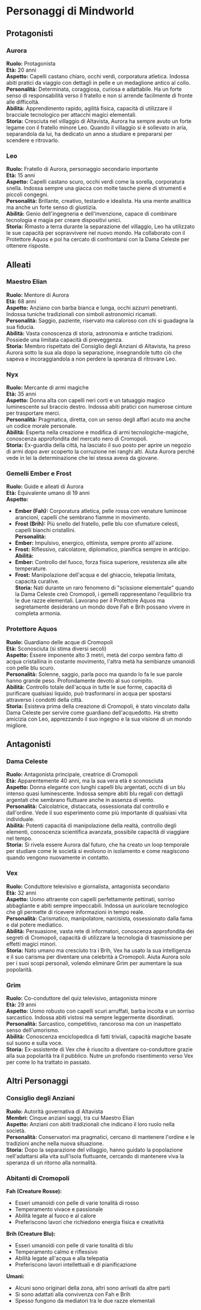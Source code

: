 # Personaggi di Mindworld

## Protagonisti

### Aurora
**Ruolo:** Protagonista  
**Età:** 20 anni  
**Aspetto:** Capelli castano chiaro, occhi verdi, corporatura atletica. Indossa abiti pratici da viaggio con dettagli in pelle e un medaglione antico al collo.  
**Personalità:** Determinata, coraggiosa, curiosa e adattabile. Ha un forte senso di responsabilità verso il fratello e non si arrende facilmente di fronte alle difficoltà.  
**Abilità:** Apprendimento rapido, agilità fisica, capacità di utilizzare il bracciale tecnologico per attacchi magici elementali.  
**Storia:** Cresciuta nel villaggio di Altavista, Aurora ha sempre avuto un forte legame con il fratello minore Leo. Quando il villaggio si è sollevato in aria, separandola da lui, ha dedicato un anno a studiare e prepararsi per scendere e ritrovarlo.

### Leo
**Ruolo:** Fratello di Aurora, personaggio secondario importante  
**Età:** 15 anni  
**Aspetto:** Capelli castano scuro, occhi verdi come la sorella, corporatura snella. Indossa sempre una giacca con molte tasche piene di strumenti e piccoli congegni.  
**Personalità:** Brillante, creativo, testardo e idealista. Ha una mente analitica ma anche un forte senso di giustizia.  
**Abilità:** Genio dell'ingegneria e dell'invenzione, capace di combinare tecnologia e magia per creare dispositivi unici.  
**Storia:** Rimasto a terra durante la separazione del villaggio, Leo ha utilizzato le sue capacità per sopravvivere nel nuovo mondo. Ha collaborato con il Protettore Aquos e poi ha cercato di confrontarsi con la Dama Celeste per ottenere risposte.

## Alleati

### Maestro Elian
**Ruolo:** Mentore di Aurora  
**Età:** 68 anni  
**Aspetto:** Anziano con barba bianca e lunga, occhi azzurri penetranti. Indossa tuniche tradizionali con simboli astronomici ricamati.  
**Personalità:** Saggio, paziente, riservato ma caloroso con chi si guadagna la sua fiducia.  
**Abilità:** Vasta conoscenza di storia, astronomia e antiche tradizioni. Possiede una limitata capacità di preveggenza.  
**Storia:** Membro rispettato del Consiglio degli Anziani di Altavista, ha preso Aurora sotto la sua ala dopo la separazione, insegnandole tutto ciò che sapeva e incoraggiandola a non perdere la speranza di ritrovare Leo.

### Nyx
**Ruolo:** Mercante di armi magiche  
**Età:** 35 anni  
**Aspetto:** Donna alta con capelli neri corti e un tatuaggio magico luminescente sul braccio destro. Indossa abiti pratici con numerose cinture per trasportare merci.  
**Personalità:** Pragmatica, diretta, con un senso degli affari acuto ma anche un codice morale personale.  
**Abilità:** Esperta nella creazione e modifica di armi tecnologiche-magiche, conoscenza approfondita del mercato nero di Cromopoli.  
**Storia:** Ex-guardia della città, ha lasciato il suo posto per aprire un negozio di armi dopo aver scoperto la corruzione nei ranghi alti. Aiuta Aurora perché vede in lei la determinazione che lei stessa aveva da giovane.

### Gemelli Ember e Frost
**Ruolo:** Guide e alleati di Aurora  
**Età:** Equivalente umano di 19 anni  
**Aspetto:**  
- **Ember (Fah):** Corporatura atletica, pelle rossa con venature luminose arancioni, capelli che sembrano fiamme in movimento.  
- **Frost (Brih):** Più snello del fratello, pelle blu con sfumature celesti, capelli bianchi cristallini.  
**Personalità:**  
- **Ember:** Impulsivo, energico, ottimista, sempre pronto all'azione.  
- **Frost:** Riflessivo, calcolatore, diplomatico, pianifica sempre in anticipo.  
**Abilità:**  
- **Ember:** Controllo del fuoco, forza fisica superiore, resistenza alle alte temperature.  
- **Frost:** Manipolazione dell'acqua e del ghiaccio, telepatia limitata, capacità curative.  
**Storia:** Nati durante un raro fenomeno di "scissione elementale" quando la Dama Celeste creò Cromopoli, i gemelli rappresentano l'equilibrio tra le due razze elementali. Lavorano per il Protettore Aquos ma segretamente desiderano un mondo dove Fah e Brih possano vivere in completa armonia.

### Protettore Aquos
**Ruolo:** Guardiano delle acque di Cromopoli  
**Età:** Sconosciuta (si stima diversi secoli)  
**Aspetto:** Essere imponente alto 3 metri, metà del corpo sembra fatto di acqua cristallina in costante movimento, l'altra metà ha sembianze umanoidi con pelle blu scuro.  
**Personalità:** Solenne, saggio, parla poco ma quando lo fa le sue parole hanno grande peso. Profondamente devoto al suo compito.  
**Abilità:** Controllo totale dell'acqua in tutte le sue forme, capacità di purificare qualsiasi liquido, può trasformarsi in acqua per spostarsi attraverso i condotti della città.  
**Storia:** Esisteva prima della creazione di Cromopoli, è stato vincolato dalla Dama Celeste per servire come guardiano dell'acquedotto. Ha stretto amicizia con Leo, apprezzando il suo ingegno e la sua visione di un mondo migliore.

## Antagonisti

### Dama Celeste
**Ruolo:** Antagonista principale, creatrice di Cromopoli  
**Età:** Apparentemente 40 anni, ma la sua vera età è sconosciuta  
**Aspetto:** Donna elegante con lunghi capelli blu argentati, occhi di un blu intenso quasi luminescente. Indossa sempre abiti blu regali con dettagli argentati che sembrano fluttuare anche in assenza di vento.  
**Personalità:** Calcolatrice, distaccata, ossessionata dal controllo e dall'ordine. Vede il suo esperimento come più importante di qualsiasi vita individuale.  
**Abilità:** Potenti capacità di manipolazione della realtà, controllo degli elementi, conoscenza scientifica avanzata, possibile capacità di viaggiare nel tempo.  
**Storia:** Si rivela essere Aurora dal futuro, che ha creato un loop temporale per studiare come le società si evolvono in isolamento e come reagiscono quando vengono nuovamente in contatto.

### Vex
**Ruolo:** Conduttore televisivo e giornalista, antagonista secondario  
**Età:** 32 anni  
**Aspetto:** Uomo attraente con capelli perfettamente pettinati, sorriso abbagliante e abiti sempre impeccabili. Indossa un auricolare tecnologico che gli permette di ricevere informazioni in tempo reale.  
**Personalità:** Carismatico, manipolatore, narcisista, ossessionato dalla fama e dal potere mediatico.  
**Abilità:** Persuasione, vasta rete di informatori, conoscenza approfondita dei segreti di Cromopoli, capacità di utilizzare la tecnologia di trasmissione per effetti magici minori.  
**Storia:** Nato umano ma cresciuto tra i Brih, Vex ha usato la sua intelligenza e il suo carisma per diventare una celebrità a Cromopoli. Aiuta Aurora solo per i suoi scopi personali, volendo eliminare Grim per aumentare la sua popolarità.

### Grim
**Ruolo:** Co-conduttore del quiz televisivo, antagonista minore  
**Età:** 29 anni  
**Aspetto:** Uomo robusto con capelli scuri arruffati, barba incolta e un sorriso sarcastico. Indossa abiti vistosi ma sempre leggermente disordinati.  
**Personalità:** Sarcastico, competitivo, rancoroso ma con un inaspettato senso dell'umorismo.  
**Abilità:** Conoscenza enciclopedica di fatti triviali, capacità magiche basate sul suono e sulla voce.  
**Storia:** Ex-assistente di Vex che è riuscito a diventare co-conduttore grazie alla sua popolarità tra il pubblico. Nutre un profondo risentimento verso Vex per come lo ha trattato in passato.

## Altri Personaggi

### Consiglio degli Anziani
**Ruolo:** Autorità governativa di Altavista  
**Membri:** Cinque anziani saggi, tra cui Maestro Elian  
**Aspetto:** Anziani con abiti tradizionali che indicano il loro ruolo nella società.  
**Personalità:** Conservatori ma pragmatici, cercano di mantenere l'ordine e le tradizioni anche nella nuova situazione.  
**Storia:** Dopo la separazione del villaggio, hanno guidato la popolazione nell'adattarsi alla vita sull'isola fluttuante, cercando di mantenere viva la speranza di un ritorno alla normalità.

### Abitanti di Cromopoli
**Fah (Creature Rosse):**  
- Esseri umanoidi con pelle di varie tonalità di rosso
- Temperamento vivace e passionale
- Abilità legate al fuoco e al calore
- Preferiscono lavori che richiedono energia fisica e creatività

**Brih (Creature Blu):**  
- Esseri umanoidi con pelle di varie tonalità di blu
- Temperamento calmo e riflessivo
- Abilità legate all'acqua e alla telepatia
- Preferiscono lavori intellettuali e di pianificazione

**Umani:**  
- Alcuni sono originari della zona, altri sono arrivati da altre parti
- Si sono adattati alla convivenza con Fah e Brih
- Spesso fungono da mediatori tra le due razze elementali
